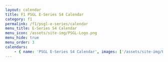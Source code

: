 ```yaml
---
layout: calendar
title: F1 PSGL E-Series S4 Calendar
category: f1
permalink: /f1/psgl-e-series/calendar
menu_title: E-Series S4 Calendar
menu_icon: /assets/site-img/PSGL-Logo.png
menu_hide: true
menu_order: 3
calendars:
    - { name: 'PSGL E-Series S4 Calendar', images: ['/assets/site-img/PSGL-E-Series-Calendar-S4.jpg'], width: 2160, height: 1132 }
---
```

